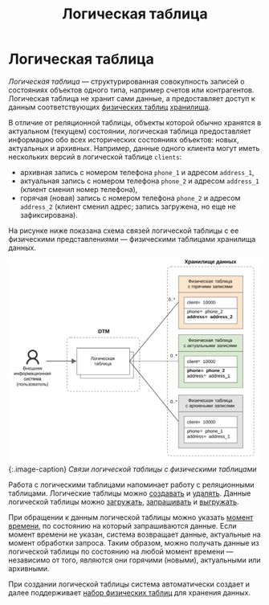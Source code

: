 ﻿---
layout: default
title: Логическая таблица
nav_order: 4
parent: Основные понятия
grand_parent: Обзор понятий, компонентов и связей
has_children: false
has_toc: false
---

# Логическая таблица

_Логическая таблица_ — структурированная совокупность записей о состояниях объектов одного типа, 
например счетов или контрагентов. Логическая таблица не хранит сами данные, а предоставляет 
доступ к данным соответствующих [физических таблиц](../Физическая_таблица/Физическая_таблица.md) 
[хранилища](../Хранилище_данных/Хранилище_данных.md).

В отличие от реляционной таблицы, объекты которой обычно хранятся в актуальном (текущем) 
состоянии, логическая таблица предоставляет информацию обо всех исторических состояниях объектов: 
новых, актуальных и архивных. Например, данные одного клиента могут иметь нескольких версий 
в логической таблице `clients`:
*   архивная запись с номером телефона `phone_1` и адресом `address_1`,
*   актуальная запись с номером телефона `phone_2` и адресом `address_1` 
    (клиент сменил номер телефона),
*   горячая (новая) запись с номером телефона `phone_2` и адресом `address_2` 
    (клиент сменил адрес; запись загружена, но еще не зафиксирована).

На рисунке ниже показана схема связей логической таблицы с ее физическими представлениями 
— физическими таблицами хранилища данных.

![](Логическая_таблица.svg)
{:.image-caption}
*Связи логической таблицы с физическими таблицами*

Работа с логическими таблицами напоминает работу с реляционными таблицами. Логические 
таблицы можно [создавать](../../../Работа_с_системой/Управление_схемой_данных/Создание_логической_таблицы/Создание_логической_таблицы.md) 
и [удалять](../../../Работа_с_системой/Управление_схемой_данных/Удаление_логической_таблицы/Удаление_логической_таблицы.md). 
Данные логической таблицы можно [загружать](../../../Работа_с_системой/Загрузка_данных/Загрузка_данных.md), 
[запрашивать](../../../Работа_с_системой/Запрос_данных/Запрос_данных.md) и 
[выгружать](../../../Работа_с_системой/Выгрузка_данных/Выгрузка_данных.md).

При обращении к данным логической таблицы можно указать 
[момент времени](../../../Справочная_информация/Запросы_SQLplus/SELECT/SELECT.md#sect_for_system_time), по состоянию на который запрашиваются данные. Если момент 
времени не указан, система возвращает данные, актуальные на момент обработки запроса. 
Таким образом, можно получать данные из логической таблицы по состоянию на любой момент 
времени — независимо от того, являются они горячими (новыми), актуальными или архивными.

При создании логической таблицы система автоматически создает и далее поддерживает
[набор физических таблиц](../Физическая_схема_данных/Физическая_схема_данных.md) 
для хранения данных.